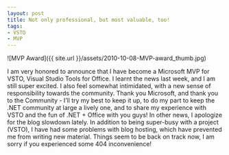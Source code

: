 ```yaml
---
layout: post
title: Not only professional, but most valuable, too!
tags:
- VSTO
- MVP
---
```


![MVP Award]({{ site.url }}/assets/2010-10-08-MVP-award_thumb.jpg)  

I am very honored to announce that I have become a Microsoft MVP for VSTO, Visual Studio Tools for Office. I learnt the news last week, and I am still super excited. I also feel somewhat intimidated, with a new sense of responsibility towards the community. Thank you Microsoft, and thank you to the Community - I’ll try my best to keep it up, to do my part to keep the .NET community at large a lively one, and to share my experience with VSTO and the fun of .NET + Office with you guys!   In other news, I apologize for the blog slowdown lately. In addition to being super-busy with a project (VSTO), I have had some problems with blog hosting, which have prevented me from writing new material. Things seem to be back on track now, I am sorry if you experienced some 404 inconvenience!
